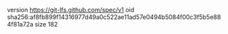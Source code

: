 version https://git-lfs.github.com/spec/v1
oid sha256:af8fb899f14316977d49a0c522ae11ad57e0494b5084f00c3f5b5e884f81a72a
size 182
